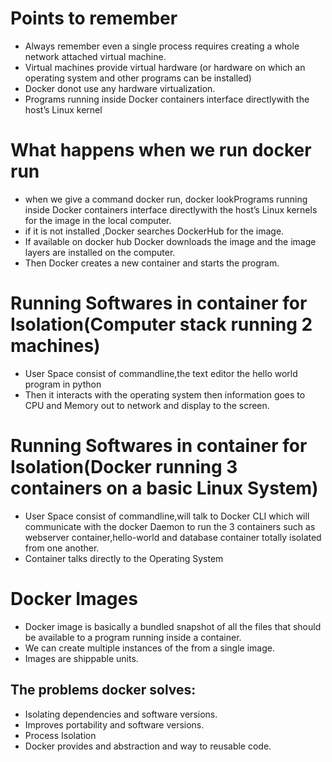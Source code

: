 # Points to remember

* Always remember even a single process requires creating a whole network attached virtual machine.
* Virtual machines provide virtual hardware (or hardware on which an operating system and other programs can be installed)
* Docker donot use any hardware virtualization.
* Programs running inside Docker containers interface directlywith the host’s Linux kernel

# What happens when we run docker run
* when we give a command docker run, docker lookPrograms running inside Docker containers interface directlywith the host’s Linux kernels for the image in the local computer.
* if it is not installed ,Docker searches DockerHub for the image.
* If available on docker hub Docker downloads the image and the image layers are installed on the computer.
* Then Docker creates a new container and starts the program.


# Running Softwares in container for Isolation(Computer stack running 2 machines)

* User Space consist of commandline,the text editor the hello world program in python
* Then it interacts with the operating system then information goes to CPU and Memory out to network and display to the screen.


# Running Softwares in container for Isolation(Docker running 3 containers on a basic Linux System)

* User Space consist of commandline,will talk to Docker CLI which will communicate with the docker Daemon to run the 3 containers such as webserver container,hello-world and database container totally isolated from one another.
* Container talks directly to the Operating System

# Docker Images

* Docker image is basically a bundled snapshot of all the files that should be available to a program running inside a container.
* We can create multiple instances of the from a single image.
* Images are shippable units.

## The problems docker solves:

* Isolating dependencies and software versions.
* Improves portability and software versions.
* Process Isolation
* Docker provides and abstraction and way to reusable code.
